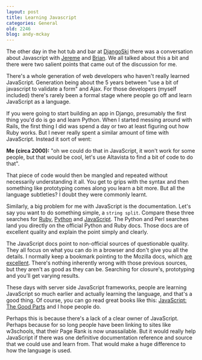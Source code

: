 ```yaml
---
layout: post
title: Learning Javascript
categories: General
old: 2246
blog: andy-mckay
---
```

<p>The other day in the hot tub and bar at <a href="http://djangoski.com">DjangoSki</a> there was a conversation about Javascript with <a href="http://twitter.com/jerememonteau">Jereme</a> and <a href="http://twitter.com/brianleroux">Brian</a>. We all talked about this a bit and there were two salient points that came out of the discussion for me.</p>
<p>There's a whole generation of web developers who haven't really learned JavaScript. Generation being about the 5 years between "use a bit of javascript to validate a form" and Ajax. For those developers (myself included) there's rarely been a formal stage where people go off and learn JavaScript as a language.</p>
<p>If you were going to start building an app in Django, presumably the first thing you'd do is go and learn Python. When I started messing around with Rails, the first thing I did was spend a day or two at least figuring out how Ruby works. But I never really spent a similar amount of time with JavaScript. Instead it sort of went:</p>
<p><b>Me (circa 2000):</b> "oh we could do that in JavaScript, it won't work for some people, but that would be cool, let's use Altavista to find a bit of code to do that".</p>
<p>That piece of code would then be mangled and repeated without necessarily understanding it all. You get to grips with the syntax and then something like prototyping comes along you learn a bit more. But all the language subtleties? I doubt they were commonly learnt.</p>
<p>Similarly, a big problem for me with JavaScript is the documentation. Let's say you want to do something simple, a <code>string split</code>. Compare these three searches for <a href="https://www.google.ca/search?client=safari&rls=en&q=ruby+string+split&ie=UTF-8&oe=UTF-8&redir_esc=&ei=PS-hS8exCY_2sQPxlIDkBg">Ruby</a>, <a href="https://www.google.ca/search?client=safari&rls=en&q=python+string+split&ie=UTF-8&oe=UTF-8&redir_esc=&ei=Ni-hS4TPAYr4sQOMoIXkBg">Python</a> and <a href="https://www.google.ca/search?client=safari&rls=en&q=javascript+string+split&ie=UTF-8&oe=UTF-8&redir_esc=&ei=Ni-hS4TPAYr4sQOMoIXkBg">JavaScript</a>. The Python and Perl searches land you directly on the official Python and Ruby docs. Those docs are of excellent quality and explain the point simply and clearly.</p>
<p>The JavaScript docs point to non-official sources of questionable quality. They all focus on what you can do in a browser and don't give you all the details. I normally keep a bookmark pointing to the Mozilla docs, which <a href="https://developer.mozilla.org/en/Core_JavaScript_1.5_Reference/Global_Objects/String/split">are excellent</a>. There's nothing inherently wrong with those previous sources, but they aren't as good as they can be. Searching for closure's, prototyping and you'll get varying results.</p>
<p>These days with server side JavaScript frameworks, people are learning JavaScript so much earlier and actually learning the language, and that's a good thing. Of course, you can go read great books like this: <a href="http://www.amazon.ca/gp/product/0596517742?ie=UTF8&tag=wwwzopezenorg-20&link_code=as3&camp=212553&creative=381305&creativeASIN=0596517742">JavaScript: The Good Parts</a> and I hope people do.</p>
<p>Perhaps this is because there's a lack of a clear owner of JavaScript. Perhaps because for so long people have been linking to sites like w3schools, that their Page Rank is now unassailable. But it would really help JavaScript if there was one definitive documentation reference and source that we could use and learn from. That would make a huge difference to how the language is used.</p>